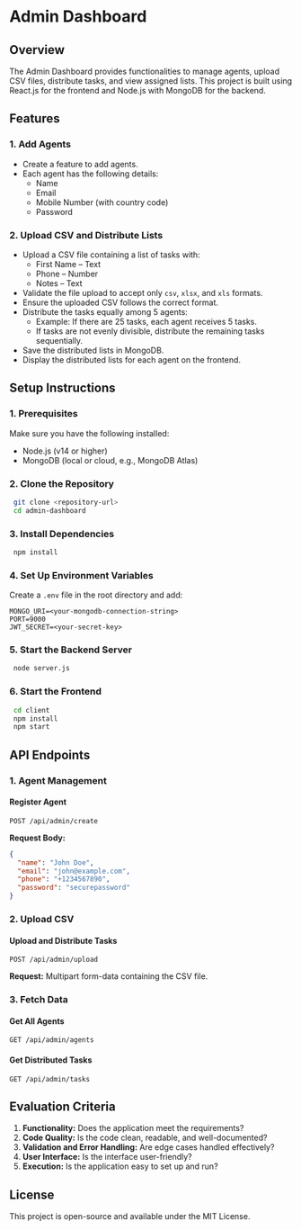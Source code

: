 # Admin Dashboard

## Overview
The Admin Dashboard provides functionalities to manage agents, upload CSV files, distribute tasks, and view assigned lists. This project is built using React.js for the frontend and Node.js with MongoDB for the backend.

## Features

### 1. Add Agents
- Create a feature to add agents.
- Each agent has the following details:
  - Name
  - Email
  - Mobile Number (with country code)
  - Password

### 2. Upload CSV and Distribute Lists
- Upload a CSV file containing a list of tasks with:
  - First Name – Text
  - Phone – Number
  - Notes – Text
- Validate the file upload to accept only `csv`, `xlsx`, and `xls` formats.
- Ensure the uploaded CSV follows the correct format.
- Distribute the tasks equally among 5 agents:
  - Example: If there are 25 tasks, each agent receives 5 tasks.
  - If tasks are not evenly divisible, distribute the remaining tasks sequentially.
- Save the distributed lists in MongoDB.
- Display the distributed lists for each agent on the frontend.

## Setup Instructions

### 1. Prerequisites
Make sure you have the following installed:
- Node.js (v14 or higher)
- MongoDB (local or cloud, e.g., MongoDB Atlas)

### 2. Clone the Repository
```sh
 git clone <repository-url>
 cd admin-dashboard
```

### 3. Install Dependencies
```sh
 npm install
```

### 4. Set Up Environment Variables
Create a `.env` file in the root directory and add:
```env
MONGO_URI=<your-mongodb-connection-string>
PORT=9000
JWT_SECRET=<your-secret-key>
```

### 5. Start the Backend Server
```sh
 node server.js
```

### 6. Start the Frontend
```sh
 cd client
 npm install
 npm start
```

## API Endpoints

### 1. Agent Management
#### Register Agent
```http
POST /api/admin/create
```
**Request Body:**
```json
{
  "name": "John Doe",
  "email": "john@example.com",
  "phone": "+1234567890",
  "password": "securepassword"
}
```

### 2. Upload CSV
#### Upload and Distribute Tasks
```http
POST /api/admin/upload
```
**Request:** Multipart form-data containing the CSV file.

### 3. Fetch Data
#### Get All Agents
```http
GET /api/admin/agents
```

#### Get Distributed Tasks
```http
GET /api/admin/tasks
```

## Evaluation Criteria
1. **Functionality:** Does the application meet the requirements?
2. **Code Quality:** Is the code clean, readable, and well-documented?
3. **Validation and Error Handling:** Are edge cases handled effectively?
4. **User Interface:** Is the interface user-friendly?
5. **Execution:** Is the application easy to set up and run?

## License
This project is open-source and available under the MIT License.

